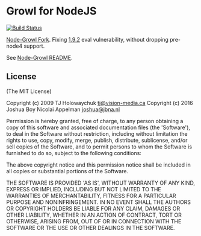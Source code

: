 # Growl for NodeJS

[![Build Status](https://travis-ci.org/faust64/node-growl.svg?branch=master)](https://travis-ci.org/faust64/node-growl)

[Node-Growl Fork](http://github.com/tj/node-growl). Fixing [1.9.2](https://snyk.io/test/npm/growl/1.9.2) eval vulnerability, without dropping pre-node4 support.

See [Node-Growl README](https://github.com/tj/node-growl/blob/master/Readme.md).

## License

(The MIT License)

Copyright (c) 2009 TJ Holowaychuk <tj@vision-media.ca>
Copyright (c) 2016 Joshua Boy Nicolai Appelman <joshua@jbna.nl>

Permission is hereby granted, free of charge, to any person obtaining
a copy of this software and associated documentation files (the
'Software'), to deal in the Software without restriction, including
without limitation the rights to use, copy, modify, merge, publish,
distribute, sublicense, and/or sell copies of the Software, and to
permit persons to whom the Software is furnished to do so, subject to
the following conditions:

The above copyright notice and this permission notice shall be
included in all copies or substantial portions of the Software.

THE SOFTWARE IS PROVIDED 'AS IS', WITHOUT WARRANTY OF ANY KIND,
EXPRESS OR IMPLIED, INCLUDING BUT NOT LIMITED TO THE WARRANTIES OF
MERCHANTABILITY, FITNESS FOR A PARTICULAR PURPOSE AND NONINFRINGEMENT.
IN NO EVENT SHALL THE AUTHORS OR COPYRIGHT HOLDERS BE LIABLE FOR ANY
CLAIM, DAMAGES OR OTHER LIABILITY, WHETHER IN AN ACTION OF CONTRACT,
TORT OR OTHERWISE, ARISING FROM, OUT OF OR IN CONNECTION WITH THE
SOFTWARE OR THE USE OR OTHER DEALINGS IN THE SOFTWARE.
